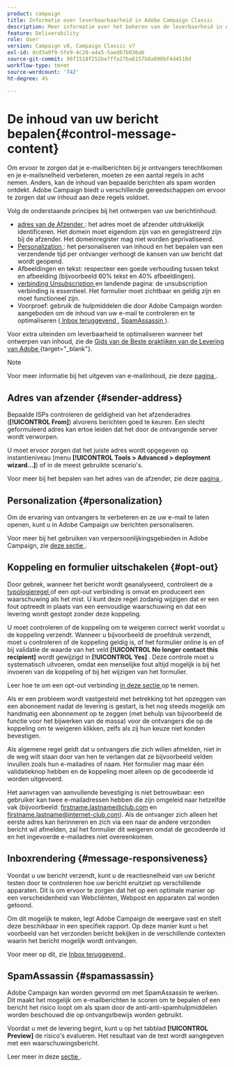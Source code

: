 ```yaml
---
product: campaign
title: Informatie over leverbaarbaarheid in Adobe Campaign Classic
description: Meer informatie over het beheren van de leverbaarheid in Adobe Campaign
feature: Deliverability
role: User
version: Campaign v8, Campaign Classic v7
exl-id: dcd3a9f9-5fe9-4c28-a4a5-5aed67b036ab
source-git-commit: 96f1518f252be7ffa27ba8157b8a090bf4d4510d
workflow-type: tm+mt
source-wordcount: '742'
ht-degree: 4%

---
```


# De inhoud van uw bericht bepalen{#control-message-content}

Om ervoor te zorgen dat je e-mailberichten bij je ontvangers terechtkomen en je e-mailsnelheid verbeteren, moeten ze een aantal regels in acht nemen. Anders, kan de inhoud van bepaalde berichten als spam worden ontdekt. Adobe Campaign biedt u verschillende gereedschappen om ervoor te zorgen dat uw inhoud aan deze regels voldoet.

Volg de onderstaande principes bij het ontwerpen van uw berichtinhoud:

* [ adres van de Afzender ](#sender-address): het adres moet de afzender uitdrukkelijk identificeren. Het domein moet eigendom zijn van en geregistreerd zijn bij de afzender. Het domeinregister mag niet worden geprivatiseerd.
* [ Personalization ](#personalization): het personaliseren van inhoud en het bepalen van een verzendende tijd per ontvanger verhoogt de kansen van uw bericht dat wordt geopend.
* Afbeeldingen en tekst: respecteer een goede verhouding tussen tekst en afbeelding (bijvoorbeeld 60% tekst en 40% afbeeldingen).
* [ verbinding Unsubscription ](#opt-out) en landende pagina: de unsubscription verbinding is essentieel. Het formulier moet zichtbaar en geldig zijn en moet functioneel zijn.
* Voorproef: gebruik de hulpmiddelen die door Adobe Campaign worden aangeboden om de inhoud van uw e-mail te controleren en te optimaliseren ([ Inbox teruggevend ](#message-responsiveness), [ SpamAssassin ](#spamassassin)).

Voor extra uiteinden om leverbaarheid te optimaliseren wanneer het ontwerpen van inhoud, zie de [ Gids van de Beste praktijken van de Levering van Adobe ](https://experienceleague.adobe.com/docs/deliverability-learn/deliverability-best-practice-guide/content-best-practices-for-optimal-delivery.html){target="_blank"}.

>[!NOTE]
>
>Voor meer informatie bij het uitgeven van e-mailinhoud, zie deze [ pagina ](defining-the-email-content.md).

## Adres van afzender {#sender-address}

Bepaalde ISPs controleren de geldigheid van het afzenderadres (**[!UICONTROL From]**) alvorens berichten goed te keuren. Een slecht geformuleerd adres kan ertoe leiden dat het door de ontvangende server wordt verworpen.

U moet ervoor zorgen dat het juiste adres wordt opgegeven op instantieniveau (menu **[!UICONTROL Tools > Advanced > deployment wizard...]**) of in de meest gebruikte scenario&#39;s.

Voor meer bij het bepalen van het adres van de afzender, zie deze [ pagina ](defining-the-email-content.md#sender).

## Personalization {#personalization}

Om de ervaring van ontvangers te verbeteren en ze uw e-mail te laten openen, kunt u in Adobe Campaign uw berichten personaliseren.

Voor meer bij het gebruiken van verpersoonlijkingsgebieden in Adobe Campaign, zie [ deze sectie ](personalization-fields.md).

## Koppeling en formulier uitschakelen {#opt-out}

Door gebrek, wanneer het bericht wordt geanalyseerd, controleert de a [ typologieregel ](../../automation/campaign-opt/apply-rules.md) of een opt-out verbinding is omvat en produceert een waarschuwing als het mist. U kunt deze regel zodanig wijzigen dat er een fout optreedt in plaats van een eenvoudige waarschuwing en dat een levering wordt gestopt zonder deze koppeling.

U moet controleren of de koppeling om te weigeren correct werkt voordat u de koppeling verzendt. Wanneer u bijvoorbeeld de proefdruk verzendt, moet u controleren of de koppeling geldig is, of het formulier online is en of bij validatie de waarde van het veld **[!UICONTROL No longer contact this recipient]** wordt gewijzigd in **[!UICONTROL Yes]** . Deze controle moet u systematisch uitvoeren, omdat een menselijke fout altijd mogelijk is bij het invoeren van de koppeling of bij het wijzigen van het formulier.

Leer hoe te om een opt-out verbinding [ in deze sectie ](personalization-blocks.md#ootb-personalization-blocks) op te nemen.

Als er een probleem wordt vastgesteld met betrekking tot het opzeggen van een abonnement nadat de levering is gestart, is het nog steeds mogelijk om handmatig een abonnement op te zeggen (met behulp van bijvoorbeeld de functie voor het bijwerken van de massa) voor de ontvangers die op de koppeling om te weigeren klikken, zelfs als zij hun keuze niet konden bevestigen.

Als algemene regel geldt dat u ontvangers die zich willen afmelden, niet in de weg wilt staan door van hen te verlangen dat ze bijvoorbeeld velden invullen zoals hun e-mailadres of naam. Het formulier mag maar één validatieknop hebben en de koppeling moet alleen op de gecodeerde id worden uitgevoerd.

Het aanvragen van aanvullende bevestiging is niet betrouwbaar: een gebruiker kan twee e-mailadressen hebben die zijn omgeleid naar hetzelfde vak (bijvoorbeeld: firstname.lastname@club.com en firstname.lastname@internet-club.com). Als de ontvanger zich alleen het eerste adres kan herinneren en zich via een naar de andere verzonden bericht wil afmelden, zal het formulier dit weigeren omdat de gecodeerde id en het ingevoerde e-mailadres niet overeenkomen.

## Inboxrendering {#message-responsiveness}

Voordat u uw bericht verzendt, kunt u de reactiesnelheid van uw bericht testen door te controleren hoe uw bericht eruitziet op verschillende apparaten. Dit is om ervoor te zorgen dat het op een optimale manier op een verscheidenheid van Webcliënten, Webpost en apparaten zal worden getoond.

Om dit mogelijk te maken, legt Adobe Campaign de weergave vast en stelt deze beschikbaar in een specifiek rapport. Op deze manier kunt u het voorbeeld van het verzonden bericht bekijken in de verschillende contexten waarin het bericht mogelijk wordt ontvangen.

Voor meer op dit, zie [ Inbox teruggevend ](inbox-rendering.md).

## SpamAssassin {#spamassassin}

Adobe Campaign kan worden gevormd om met SpamAssassin te werken. Dit maakt het mogelijk om e-mailberichten te scoren om te bepalen of een bericht het risico loopt om als spam door de anti-anti-spamhulpmiddelen worden beschouwd die op ontvangstbewijs worden gebruikt.

Voordat u met de levering begint, kunt u op het tabblad **[!UICONTROL Preview]** de risico&#39;s evalueren. Het resultaat van de test wordt aangegeven met een waarschuwingsbericht.

Leer meer in deze [ sectie ](spamassassin.md).
